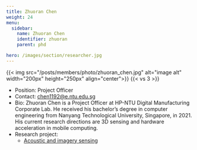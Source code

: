 ```yaml
---
title: Zhuoran Chen
weight: 24
menu:
  sidebar:
    name: Zhuoran Chen
    identifier: zhuoran
    parent: phd

hero: /images/section/researcher.jpg
---
```


{{< img src="/posts/members/photo/zhuoran_chen.jpg" alt="image alt" width="200px" height="250px" align="center">}}
{{< vs 3 >}}

- Position: Project Officer   
- Contact: chen1192@e.ntu.edu.sg
- Bio: Zhuoran Chen is a Project Officer at HP-NTU Digital Manufacturing Corporate Lab. He received his bachelor’s degree in computer engineering from Nanyang Technological University, Singapore, in 2021. His current research directions are 3D sensing and hardware acceleration in mobile computing.   
- Research project: 
    - [Acoustic and imagery sensing](https://rrwang1.github.io/posts/research/iot-sensing/acoustic/)